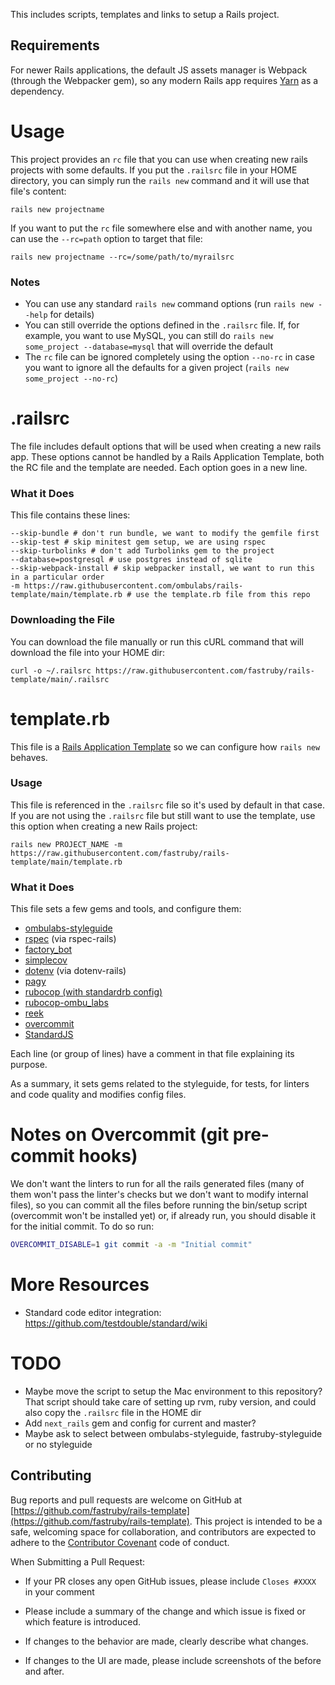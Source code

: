 This includes scripts, templates and links to setup a Rails project.

## Requirements

For newer Rails applications, the default JS assets manager is Webpack (through the Webpacker gem), so any modern Rails app requires [Yarn](https://classic.yarnpkg.com/en/docs/install) as a dependency.

# Usage

This project provides an `rc` file that you can use when creating new rails projects with some defaults. If you put the `.railsrc` file in your HOME directory, you can simply run the `rails new` command and it will use that file's content:

```
rails new projectname
```

If you want to put the `rc` file somewhere else and with another name, you can use the `--rc=path` option to target that file:

```
rails new projectname --rc=/some/path/to/myrailsrc
```

### Notes

- You can use any standard `rails new` command options (run `rails new --help` for details)
- You can still override the options defined in the `.railsrc` file. If, for example, you want to use MySQL, you can still do `rails new some_project --database=mysql` that will override the default
- The `rc` file can be ignored completely using the option `--no-rc` in case you want to ignore all the defaults for a given project (`rails new some_project --no-rc`)

# .railsrc

The file includes default options that will be used when creating a new rails app. These options cannot be handled by a Rails Application Template, both the RC file and the template are needed. Each option goes in a new line.

### What it Does

This file contains these lines:

```
--skip-bundle # don't run bundle, we want to modify the gemfile first
--skip-test # skip minitest gem setup, we are using rspec
--skip-turbolinks # don't add Turbolinks gem to the project
--database=postgresql # use postgres instead of sqlite
--skip-webpack-install # skip webpacker install, we want to run this in a particular order
-m https://raw.githubusercontent.com/ombulabs/rails-template/main/template.rb # use the template.rb file from this repo
```

### Downloading the File

You can download the file manually or run this cURL command that will download the file into your HOME dir:

```
curl -o ~/.railsrc https://raw.githubusercontent.com/fastruby/rails-template/main/.railsrc
```


# template.rb

This file is a [Rails Application Template](https://guides.rubyonrails.org/rails_application_templates.html) so we can configure how `rails new` behaves.

### Usage

This file is referenced in the `.railsrc` file so it's used by default in that case. If you are not using the `.railsrc` file but still want to use the template, use this option when creating a new Rails project:

```
rails new PROJECT_NAME -m https://raw.githubusercontent.com/fastruby/rails-template/main/template.rb
```

### What it Does

This file sets a few gems and tools, and configure them:
- [ombulabs-styleguide](https://github.com/ombulabs/styleguide)
- [rspec](https://relishapp.com/rspec) (via rspec-rails)
- [factory_bot](https://github.com/thoughtbot/factory_bot/blob/master/GETTING_STARTED.md)
- [simplecov](https://github.com/colszowka/simplecov)
- [dotenv](https://github.com/bkeepers/dotenv) (via dotenv-rails)
- [pagy](https://github.com/ddnexus/pagy)
- [rubocop (with standardrb config)](https://github.com/testdouble/standard)
- [rubocop-ombu_labs](https://github.com/fastruby/rubocop-ombu_labs)
- [reek](https://github.com/troessner/reek)
- [overcommit](https://github.com/sds/overcommit)
- [StandardJS](https://github.com/standard/standard)

Each line (or group of lines) have a comment in that file explaining its purpose.

As a summary, it sets gems related to the styleguide, for tests, for linters and code quality and modifies config files.

# Notes on Overcommit (git pre-commit hooks)

We don't want the linters to run for all the rails generated files (many of them won't pass the linter's checks but we don't want to modify internal files), so you can commit all the files before running the bin/setup script (overcommit won't be installed yet) or, if already run, you should disable it for the initial commit. To do so run:

```bash
OVERCOMMIT_DISABLE=1 git commit -a -m "Initial commit"
```

# More Resources

- Standard code editor integration: https://github.com/testdouble/standard/wiki

# TODO

- Maybe move the script to setup the Mac environment to this repository? That script should take care of setting up rvm, ruby version, and could also copy the `.railsrc` file in the HOME dir
- Add `next_rails` gem and config for current and master?
- Maybe ask to select between ombulabs-styleguide, fastruby-styleguide or no styleguide


## Contributing

Bug reports and pull requests are welcome on GitHub at [https://github.com/fastruby/rails-template](https://github.com/fastruby/rails-template). This project is intended to be a safe, welcoming space for collaboration, and contributors are expected to adhere to the [Contributor Covenant](http://contributor-covenant.org) code of conduct.

When Submitting a Pull Request:

* If your PR closes any open GitHub issues, please include `Closes #XXXX` in your comment

* Please include a summary of the change and which issue is fixed or which feature is introduced.

* If changes to the behavior are made, clearly describe what changes.

* If changes to the UI are made, please include screenshots of the before and after.
